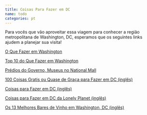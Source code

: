 ```yaml
---
title: Coisas Para Fazer em DC
name: todo
categories: pt
---
```

Para vocês que vão aproveitar essa viagem para conhecer a região metropolitana de Washington, DC, esperamos que os seguintes links ajudem a planejar sua visita!

[O Que Fazer em Washington][1]

[Top 10 do Que Fazer em Washington][2]

[Prédios do Governo, Museus no National Mall][3]

[100 Coisas Gratis ou Quase de Graça para Fazer em DC (inglês)][4]

[Coisas para Fazer em DC (inglês)][5]

[Coisas para Fazer em DC da Lonely Planet (inglês)][6]

[Os 13 Melhores Bares de Vinho em Washington, DC (inglês)][7]


[1]: http://www.turistaprofissional.com/tag/o-que-fazer-em-washington/
[2]: http://www.kaplaninternational.com/por/blog/top-10-do-que-fazer-em-washington/
[3]: https://www.wcl.american.edu/thingstodo.cfm
[4]: http://washington.org/100-free-and-almost-free-things-do-dc
[5]: https://www.thrillist.com/drink/washington-dc/13-best-wine-bars-washington-dc
[6]: https://www.lonelyplanet.com/usa/washington-dc/things-to-do
[7]: https://www.thrillist.com/drink/washington-dc/13-best-wine-bars-washington-dc
